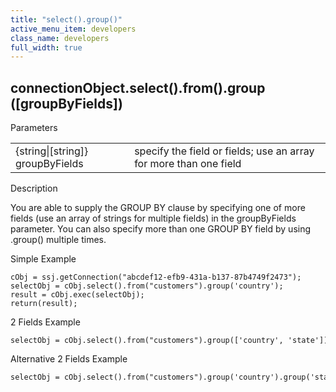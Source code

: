 ```yaml
---
title: "select().group()"
active_menu_item: developers
class_name: developers
full_width: true
---
```



## connectionObject.select().from().group ([groupByFields])

Parameters

<table>
<tr>
<td width="213">
{string|[string]} groupByFields

</td>
<td width="17">
</td>
<td width="650">
specify the field or fields; use an array for more than one field

</td>
</tr>
</table>

Description

You are able to supply the GROUP BY clause by specifying one of more fields (use an array of strings for multiple fields) in the groupByFields parameter. You can also specify more than one GROUP BY field by using .group() multiple times.

Simple Example

    cObj = ssj.getConnection("abcdef12-efb9-431a-b137-87b4749f2473");
    selectObj = cObj.select().from("customers").group('country');
    result = cObj.exec(selectObj);
    return(result);
   

2 Fields Example

    selectObj = cObj.select().from("customers").group(['country', 'state']);
   

Alternative 2 Fields Example

    selectObj = cObj.select().from("customers").group('country').group('state');
   

